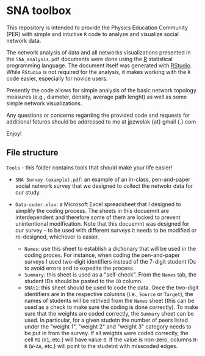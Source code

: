 # SNA toolbox

This repository is intended to provide the Physics Education Community (PER) with simple and intuitive `R` code to analyze and visualize social network data.

The network analysis of data and all networks visualizations presented in the `SNA_analysis.pdf` documents were done using the [R](https://cran.r-project.org/) statistical programming language. The document itself was generated with [RStudio](https://www.rstudio.com/products/rstudio/download/#download). While `RStudio` is not required for the analysis, it makes working with the `R` code easier, especially for novice users.

Presently the code allows for simple analysis of the basic network topology measures (e.g., diameter, density, average path lenght) as well as some simple network visualizations.

Any questions or concerns regarding the provided code and requests for additional fetures should be addressed to me at jpzwolak {at} gmail {.} com

Enjoy!

## File structure

`Tools` - this folder contains tools that should make your life easier!

- `SNA Survey (example).pdf`: an example of an in-class, pen-and-paper social network survey that we designed to collect the netwokr data for our study.

- `Data-coder.xlsx`: a Microsoft Excel spreadsheet that I designed to simplify the coding process. The sheets in this docuemnt are interdependent and therefore some of them are locked to prevent unintentional modification. Note that this docuemnt was designed for our survey - to be used with different surveys it needs to be modified or re-designed, whichever is easier.

	- `Names`: use this sheet to establish a dictionary that will be used in the coding proces. For instance, when coding the pen-and-paper surveys I used two-digit identifiers instead of the 7-digit student IDs to avoid errors and to expedite the process.
	- `Summary`: this sheet is used as a "self-check". From the `Names` tab, the student IDs should be pasted to the `ID` column. 
	- `SNAt1`: this sheet should be used to code the data. Once the two-digit identifiers are in the respective columns (i.e., `Source` or `Target`), the names of students will be retrived from the `Names` sheet (this can be used as a check to make sure the coding is done correctly). To make sure that the weights are coded correctly, the `Summary` sheet can be used. In particular, for a given studetn the number of peers listed under the "weight 1", "weight 2" and "weight 3" category needs to be put in from the survey. If all weights were coded correctly, the cell `M1` (`V1`, etc.) will have value `0`. If the value is non-zero, columns `N`- `R` (`W`-`AA`, etc.) will point to the studetnt with misscoded edges.   